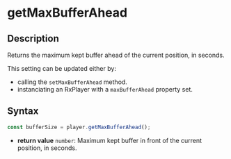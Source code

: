 # getMaxBufferAhead

## Description

Returns the maximum kept buffer ahead of the current position, in seconds.

This setting can be updated either by:

- calling the `setMaxBufferAhead` method.
- instanciating an RxPlayer with a `maxBufferAhead` property set.

## Syntax

```js
const bufferSize = player.getMaxBufferAhead();
```

- **return value** `number`: Maximum kept buffer in front of the current position, in
  seconds.
